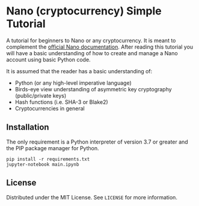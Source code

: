 # Nano (cryptocurrency) Simple Tutorial
A tutorial for beginners to Nano or any cryptocurrency. It is meant to complement the [official Nano documentation](https://docs.nano.org/integration-guides/the-basics/). After reading this tutorial you will have a basic understanding of how to create and manage a Nano account using basic Python code.

It is assumed that the reader has a basic understanding of:
- Python (or any high-level imperative language)
- Birds-eye view understanding of asymmetric key cryptography (public/private keys)
- Hash functions (i.e. SHA-3 or Blake2)
- Cryptocurrencies in general

## Installation
The only requirement is a Python interpreter of version 3.7 or greater and the PIP package manager for Python.

```
pip install -r requirements.txt
jupyter-notebook main.ipynb
```

<!-- LICENSE -->
## License

Distributed under the MIT License. See `LICENSE` for more information.
